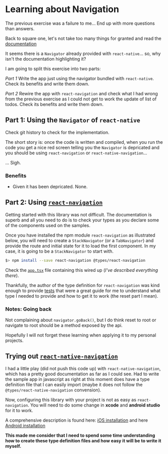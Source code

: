 # Learning about Navigation

The previous exercise was a failure to me... End up with more questions than answers.

Back to square one, let's not take too many things for granted and read the [documentation](https://facebook.github.io/react-native/docs/navigation.html)

It seems there is a `Navigator` already provided with `react-native`... so, why isn't the documentation highlighting it?

I am going to split this exercise into two parts:

*Part 1* Write the app just using the navigator bundled with `react-native`. Check its benefits and write them down.

*Part 2* Rewire the app with `react-navigation` and check what I had wrong from the previous exercise as I could not get to work the update of list of todos. Check its benefits and write them down.

## Part 1: Using the `Navigator` of `react-native`

Check git history to check for the implementation.

The short story is: once the code is written and compiled, when you run the code you get a nice red screen telling you the `Navigator` is depricated and you should be using `react-navigation` or `react-native-navigation`...

... Sigh.

### Benefits

- Given it has been depricated. None.

## Part 2: Using [`react-navigation`](https://reactnavigation.org/docs/intro/)

Getting started with this library was not difficult. The documentation is superb and all you need to do is to check your types as you declare some of the components used on the samples.

Once you have installed the npm module `react-navigation` as illustrated below, you will need to create a `StackNavigator` (or a `TabNavigator`) and provide the route and initial state for it to load the first component. In my case, it is going to be a `StackNavigator` to start with.

```sh
$> npm install --save react-navigation @types/react-navigation
```

Check the [`app.tsx`](./src/app.tsx) file containing this wired up (_I've described everything there_).

Thankfully, the author of the type definition for `react-navigation` was kind enough to provide [tests](https://github.com/DefinitelyTyped/DefinitelyTyped/blob/master/types/react-navigation/react-navigation-tests.tsx) that were a great guide for me to understand what type I needed to provide and how to get it to work (the reset part I mean).

### Notes: Going back

Not complaining about `navigator.goBack()`, but I do think reset to root or navigate to root should be a method exposed by the api.

Hopefully I will not forget these learning when applying it to my personal projects.

## Trying out [`react-native-navigation`](https://wix.github.io/react-native-navigation/#/)

I had a little play (did not push this code up) with `react-native-navigation`, which has a pretty good documentation as far as I could see. Had to write the sample app in javascript as right at this moment does have a type definition file that I can easily import (maybe it does not follow the `@types/react-native-navigation` convension).

Now, configuring this library with your project is not as easy as `react-navigation`. You will need to do some change in **xcode** and **android studio** for it to work.

A comprehensive description is found here: [iOS installation](https://wix.github.io/react-native-navigation/#/installation-ios) and here [Android installation](https://wix.github.io/react-native-navigation/#/installation-android)

**This made me consider that I need to spend some time understanding how to create these type definition files and how easy it will be to write it myself.**
